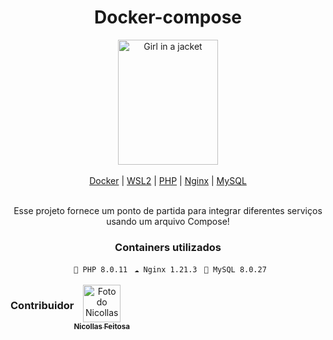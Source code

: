 <div  align="center">
	<h1>Docker-compose</h1>
</div>

<div  align="center">
<img src="https://i.imgur.com/zkga8Ti.png" alt="Girl in a jacket" width="160"  height="200">
</div>

<br>

<div align="center">
<a href="https://docs.docker.com/engine/install/ubuntu/">Docker</a> 
<span> | </span>
<a href="https://docs.microsoft.com/pt-br/windows/wsl/install">WSL2</a>
<span> | </span>
<a href="https://hub.docker.com/layers/php/library/php/8.0.11-fpm/images/sha256-524fe4c766dee90dbb22d6bd32dcb65aedf5ea042a88442be17b0d616ce8c422?context=explore">PHP</a>
<span> | </span>
<a href="https://hub.docker.com/layers/nginx/library/nginx/1.21.3/images/sha256-bb1416167bc0274d8ad2eadaef292880f59a9fa67dd3dd2149a48f9ab6f3bb79?context=explore">Nginx</a>
<span> | </span>
<a href="https://hub.docker.com/layers/mysql/library/mysql/8.0.27/images/sha256-975b3b1a6df6bf66221d1702b76c4141a4cd09f93f22f70c32edc99a6c256fe8?context=explore">MySQL</a>
</div>

<br>

<div  align="center">
<p> 
Esse projeto fornece um ponto de partida para integrar diferentes serviços usando um arquivo Compose!
 </p>
</div>

<div  align="center">
	<h3>Containers utilizados</h3>
		<div>
			<code> 🐘 PHP 8.0.11</code>
			<code> ☁ Nginx 1.21.3</code>
			<code> 📁 MySQL 8.0.27</code>
		</div>
</div>

<br>

<div  align="center" style="display: flex;">
<h3>Contribuidor</h3>
	<a href="https://github.com/nicollasfeitosa"> 
		<img src="https://avatars.githubusercontent.com/u/52557321?v=4" width="60px;" alt="Foto do Nicollas"/> <br>
		<sub> <b>Nicollas Feitosa</b> </sub> 
	</a> 
</div>